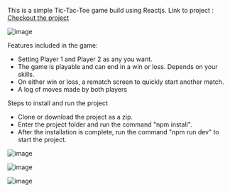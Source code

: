 This is a simple Tic-Tac-Toe game build using Reactjs.
Link to project : <a href="https://tic-tac-toe-with-react-gtn8.vercel.app/" target="_blank"> Checkout the project </a>

![image](https://github.com/paragchauhan98/tic-tac-toe-with-React/assets/40602069/58f788e8-68e6-4dc5-b98d-ec56070ea931)

Features included in the game:
* Setting Player 1 and Player 2 as any you want.
* The game is playable and can end in a win or loss. Depends on your skills.
* On either win or loss, a rematch screen to quickly start another match.
* A log of moves made by both players

Steps to install and run the project
* Clone or download the project as a zip.
* Enter the project folder and run the command "npm install".
* After the installation is complete, run the command "npm run dev" to start the project.  

![image](https://github.com/paragchauhan98/tic-tac-toe-with-React/assets/40602069/97559f60-4485-4783-be36-62927f3d596a)

![image](https://github.com/paragchauhan98/tic-tac-toe-with-React/assets/40602069/7d9767fc-e5e3-4c2d-abcf-bcfb123f95bb)

![image](https://github.com/paragchauhan98/tic-tac-toe-with-React/assets/40602069/2712d60a-aded-415e-bf6e-bec8ef34316d)



